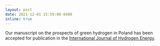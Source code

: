 ```yaml
---
layout: post
date: 2021-12-01 15:59:00-0400
inline: true
---
```


Our manuscript on the prospects of green hydrogen in Poland has been accepted for publication in the [International Journal of Hydrogen Energy](https://www.sciencedirect.com/science/article/pii/S0360319921047017).
